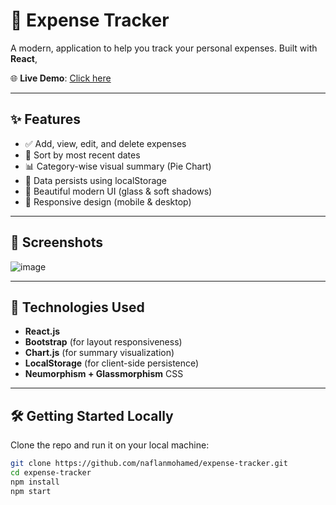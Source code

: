 # 💸 Expense Tracker

A modern, application to help you track your personal expenses. Built with **React**,

🌐 **Live Demo**: [Click here](https://naflanmohamed.github.io/expense-tracker/)

---

## ✨ Features

- ✅ Add, view, edit, and delete expenses
- 📅 Sort by most recent dates
- 📊 Category-wise visual summary (Pie Chart)
- 💾 Data persists using localStorage
- 🎨 Beautiful modern UI (glass & soft shadows)
- 📱 Responsive design (mobile & desktop)

---

## 📸 Screenshots

![image](https://github.com/user-attachments/assets/11d7fb8a-6971-4b87-8db1-1553d487f415)


---

## 🚀 Technologies Used

- **React.js**
- **Bootstrap** (for layout responsiveness)
- **Chart.js** (for summary visualization)
- **LocalStorage** (for client-side persistence)
- **Neumorphism + Glassmorphism** CSS

---

## 🛠️ Getting Started Locally

Clone the repo and run it on your local machine:

```bash
git clone https://github.com/naflanmohamed/expense-tracker.git
cd expense-tracker
npm install
npm start
